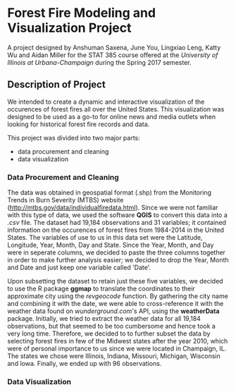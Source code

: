 # Forest Fire Modeling and Visualization Project

A project designed by Anshuman Saxena, June You, Lingxiao Leng, Katty Wu and Aidan Miller for the STAT 385 course offered at the *University of Illinois at Urbana-Champaign* during the Spring 2017 semester.

## Description of Project

We intended to create a dynamic and interactive visualization of the occurences of forest fires all over the United States. This visualization was designed to be used as a go-to for online news and media outlets when looking for historical forest fire records and data. 

This project was divided into two major parts: 
* data procurement and cleaning
* data visualization

### Data Procurement and Cleaning

The data was obtained in geospatial format (.shp) from the Monitoring Trends in Burn Severity (MTBS) website (http://mtbs.gov/data/individualfiredata.html). Since we were not familiar with this type of data, we used the software **QGIS** to convert this data into a *.csv* file. The dataset had 19,184 observations and 31 variables; it contained information on the occurences of forest fires from 1984-2014 in the United States. The variables of use to us in this data set were the Latitude, Longitude, Year, Month, Day and State. Since the Year, Month, and Day were in seperate columns, we decided to paste the three columns together in order to make further analysis easier; we decided to drop the Year, Month and Date and just keep one variable called 'Date'.

Upon subsetting the dataset to retain just these five variables, we decided to use the R package **ggmap** to translate the coordinates to their approximate city using the *revgeocode* function. By gathering the city name and combining it with the date, we were able to cross-reference it with the weather data found on *wunderground.com*'s API, using the **weatherData** package. Initially, we tried to extract the weather data for all 19,184 observations, but that seemed to be too cumbersome and hence took a very long time. Therefore, we decided to to further subset the data by selecting forest fires in few of the Midwest states after the year 2010, which were of personal importance to us since we were located in Champaign, IL. The states we chose were Illinois, Indiana, Missouri, Michigan, Wisconsin and Iowa. Finally, we ended up with 96 observations. 

### Data Visualization
